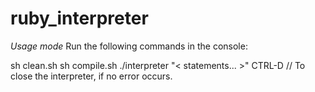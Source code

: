 ruby_interpreter
================

*Usage mode*
Run the following commands in the console:

sh clean.sh
sh compile.sh
./interpreter
"< statements...  >"
CTRL-D                // To close the interpreter, if no error occurs.
